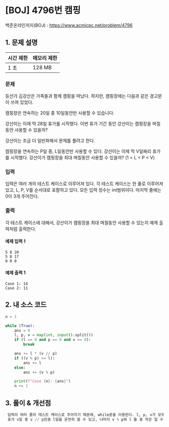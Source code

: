 # [BOJ] 4796번 캠핑

백준온라인저지(BOJ) :  https://www.acmicpc.net/problem/4796



## 1. 문제 설명

| 시간 제한 | 메모리 제한 | 
| :-------- | :---------- |
| 1 초      | 128 MB      | 

### 문제

등산가 김강산은 가족들과 함께 캠핑을 떠났다. 하지만, 캠핑장에는 다음과 같은 경고문이 쓰여 있었다.

캠핑장은 연속하는 20일 중 10일동안만 사용할 수 있습니다.

강산이는 이제 막 28일 휴가를 시작했다. 이번 휴가 기간 동안 강산이는 캠핑장을 며칠동안 사용할 수 있을까?

강산이는 조금 더 일반화해서 문제를 풀려고 한다.

캠핑장을 연속하는 P일 중, L일동안만 사용할 수 있다. 강산이는 이제 막 V일짜리 휴가를 시작했다. 강산이가 캠핑장을 최대 며칠동안 사용할 수 있을까? (1 < L < P < V)
### 입력

입력은 여러 개의 테스트 케이스로 이루어져 있다. 각 테스트 케이스는 한 줄로 이루어져 있고, L, P, V를 순서대로 포함하고 있다. 모든 입력 정수는 int범위이다. 마지막 줄에는 0이 3개 주어진다.

### 출력

각 테스트 케이스에 대해서, 강산이가 캠핑장을 최대 며칠동안 사용할 수 있는지 예제 출력처럼 출력한다.

#### 예제 입력 1

```
5 8 20
5 8 17
0 0 0
```

#### 예제 출력 1

```
Case 1: 14
Case 2: 11
```


## 2. 내 소스 코드

```python
n = 1

while (True):
    ans = 0
    l, p, v = map(int, input().split())
    if (l == 0 and p == 0 and v == 0):
        break

    ans += l * (v // p)
    if ((v % p) >= l):
        ans += l
    else:
        ans += (v % p)

    print(f"Case {n}: {ans}")
    n += 1
```



## 3. 풀이 & 개선점

```python
 입력이 여러 줄의 테스트 케이스로 주어지기 때문에, while문을 이용한다. l, p, v가 모두 0인 경우 break로 while문을 빠져나온다.
 휴가 v일 중 v // p만큼 l일을 온전히 쓸 수 있고, 나머지 v % p와 l 둘 중 작은 일 수 만큼 더 이용할 수 있다.
```